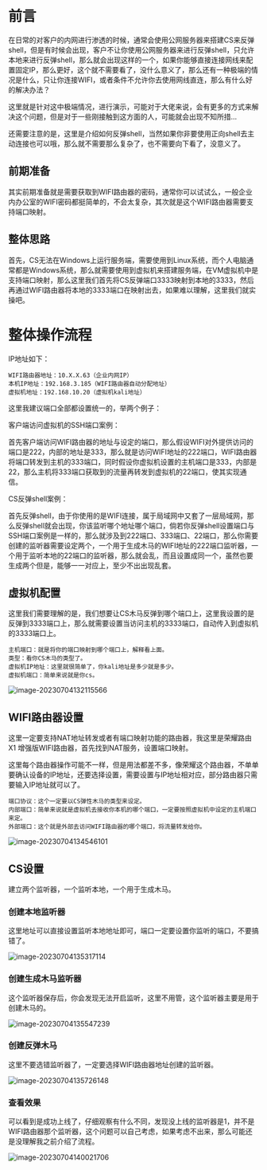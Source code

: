 # 前言

在日常的对客户的内网进行渗透的时候，通常会使用公网服务器来搭建CS来反弹shell，但是有时候会出现，客户不让你使用公网服务器来进行反弹shell，只允许本地来进行反弹shell，那么就会出现这样的一个，如果你能够直接连接网线来配置固定IP，那么更好，这个就不需要看了，没什么意义了，那么还有一种极端的情况是什么，只让你连接WIFI，或者条件不允许你去使用网线直连，那么有什么好的解决办法？

这里就是针对这中极端情况，进行演示，可能对于大佬来说，会有更多的方式来解决这个问题，但是对于一些刚接触到这方面的人，可能就会出现不知所措...

还需要注意的是，这里是介绍如何反弹shell，当然如果你非要使用正向shell去主动连接也可以哦，那么就不需要那么复杂了，也不需要向下看了，没意义了。

## 前期准备

其实前期准备就是需要获取到WIFI路由器的密码，通常你可以试试么，一般企业内办公室的WIFI密码都挺简单的，不会太复杂，其次就是这个WIFI路由器需要支持端口映射。

## 整体思路

首先，CS无法在Windows上运行服务端，需要使用到Linux系统，而个人电脑通常都是Windows系统，那么就需要使用到虚拟机来搭建服务端，在VM虚拟机中是支持端口映射，那么这里我们首先将CS反弹端口3333映射到本地的3333，然后再通过WIFI路由器将本地的3333端口在映射出去，如果难以理解，这里我们就实操吧。

# 整体操作流程

IP地址如下：

```
WIFI路由器地址：10.X.X.63（企业内网IP）
本机IP地址：192.168.3.185（WIFI路由器自动分配地址）
虚拟机地址：192.168.10.20（虚拟机kali地址）
```

这里我建议端口全部都设置统一的，举两个例子：

客户端访问虚拟机的SSH端口案例：

首先客户端访问WIFI路由器的地址与设定的端口，那么假设WIFI对外提供访问的端口是222，内部的地址是333，那么就是访问WIFI地址的222端口，WIFI路由器将端口转发到主机的333端口，同时假设你虚拟机设置的主机端口是333，内部是22，那么主机将333端口获取到的流量再转发到虚拟机的22端口，使其实现通信。

CS反弹shell案例：

首先反弹shell，由于你使用的是WIFI连接，属于局域网中又套了一层局域网，那么反弹shell就会出现，你该监听哪个地址哪个端口，倘若你反弹shell设置端口与SSH端口案例是一样的，那么就涉及到222端口、333端口、22端口，那么你需要创建的监听器需要设定两个，一个用于生成木马的WIFI地址的222端口监听器，一个用于监听本地的22端口的监听器，那么就会乱，而且设置成同一个，虽然也要生成两个但是，能够一一对应上，至少不出出现乱套。

## 虚拟机配置

这里我们需要理解的是，我们想要让CS木马反弹到哪个端口上，这里我设置的是反弹到3333端口上，那么就需要设置当访问主机的3333端口，自动传入到虚拟机的3333端口上。

```
主机端口：就是将你的端口映射到哪个端口上，解释看上面。
类型：看你CS木马的类型了。
虚拟机IP地址：这里就很简单了，你kali地址是多少就是多少。
虚拟机端口：简单来说就是你cs。
```

![image-20230704132115566](https://s2.loli.net/2023/07/04/UcKitzgVeIGfT9O.png)

## WIFI路由器设置

这里一定要支持NAT地址转发或者有端口映射功能的路由器，我这里是荣耀路由X1 增强版WIFI路由器，首先找到NAT服务，设置端口映射。

这里每个路由器操作可能不一样，但是用法都差不多，像荣耀这个路由器，不单单要确认设备的IP地址，还要选择设置，需要设置与IP地址相对应，部分路由器只需要输入IP地址就可以了。

```
端口协议：这个一定要以CS弹性木马的类型来设定。
内部端口：简单来说就是虚拟机去接收你本机的哪个端口，一定要按照虚拟机中设定的主机端口来定。
外部端口：这个就是外部去访问WIFI路由器的哪个端口，将流量转发给你。
```

![image-20230704134546101](https://s2.loli.net/2023/07/04/DlHFvWdOx2gnK9E.png)

## CS设置

建立两个监听器，一个监听本地，一个用于生成木马。

### 创建本地监听器

这里地址可以直接设置监听本地地址即可，端口一定要设置你监听的端口，不要搞错了。

![image-20230704135317114](https://s2.loli.net/2023/07/04/cPjVyoUYzWnRLs5.png)

### 创建生成木马监听器

这个监听器保存后，你会发现无法开启监听，这里不用管，这个监听器主要是用于创建木马的。

![image-20230704135547239](https://s2.loli.net/2023/07/04/Yzk42PWRH3CaLhK.png)

### 创建反弹木马

这里不要选错监听器了，一定要选择WIFI路由器地址创建的监听器。

![image-20230704135726148](https://s2.loli.net/2023/07/04/SxzFViE3eG1PBfW.png)

### 查看效果

可以看到是成功上线了，仔细观察有什么不同，发现没上线的监听器是1，并不是WIFI路由器那个监听器，这个问题可以自己考虑，如果考虑不出来，那么可能还是没理解我之前介绍了流程。

![image-20230704140021706](https://s2.loli.net/2023/07/04/N6RXcuZDfK5VWmy.png)